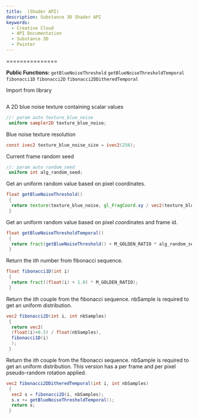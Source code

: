 ```yaml
---
title:  (Shader API)
description: Substance 3D Shader API
keywords:
  - Creative Cloud
  - API Documentation
  - Substance 3D
  - Painter
---
```














[ ](#section-0)












[ ](#section-1)


===============


**Public Functions:**
`getBlueNoiseThreshold`
`getBlueNoiseThresholdTemporal`
`fibonacci1D`
`fibonacci2D`
`fibonacci2DDitheredTemporal`


Import from library





```glsl

```







[ ](#section-2)

A 2D blue noise texture containing scalar values





```glsl
//: param auto texture_blue_noise
 uniform sampler2D texture_blue_noise;
```







[ ](#section-3)

Blue noise texture resolution





```glsl
const ivec2 texture_blue_noise_size = ivec2(256);
```







[ ](#section-4)

Current frame random seed





```glsl
//: param auto random_seed
 uniform int alg_random_seed;
```







[ ](#section-5)

Get an uniform random value based on pixel coordinates.





```glsl
float getBlueNoiseThreshold()
 {
  return texture(texture_blue_noise, gl_FragCoord.xy / vec2(texture_blue_noise_size)).x + 0.5 / 65536.0;
 }
```







[ ](#section-6)

Get an uniform random value based on pixel coordinates and frame id.





```glsl
float getBlueNoiseThresholdTemporal()
 {
  return fract(getBlueNoiseThreshold() + M_GOLDEN_RATIO * alg_random_seed);
 }
```







[ ](#section-7)

Return the i*th* number from fibonacci sequence.





```glsl
float fibonacci1D(int i)
 {
  return fract((float(i) + 1.0) * M_GOLDEN_RATIO);
 }
```







[ ](#section-8)

Return the i*th* couple from the fibonacci sequence.
 nbSample is required to get an uniform distribution.





```glsl
vec2 fibonacci2D(int i, int nbSamples)
 {
  return vec2(
  (float(i)+0.5) / float(nbSamples),
  fibonacci1D(i)
  );
 }
```







[ ](#section-9)

Return the i*th* couple from the fibonacci sequence.
 nbSample is required to get an uniform distribution.
 This version has a per frame and per pixel pseudo-random rotation applied.





```glsl
vec2 fibonacci2DDitheredTemporal(int i, int nbSamples)
 {
  vec2 s = fibonacci2D(i, nbSamples);
  s.x += getBlueNoiseThresholdTemporal();
  return s;
 }
 
 
```






